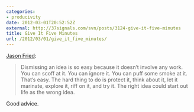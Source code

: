 ```yaml
---
categories:
- producivity
date: 2012-03-01T20:52:52Z
external: http://37signals.com/svn/posts/3124-give-it-five-minutes
title: Give It Five Minutes
url: /2012/03/01/give_it_five_minutes/
---
```


[Jason Fried](http://37signals.com/svn/posts/3124-give-it-five-minutes):

> Dismissing an idea is so easy because it doesn’t involve any work. You can scoff at it. You can ignore it. You can puff some smoke at it. That’s easy. The hard thing to do is protect it, think about it, let it marinate, explore it, riff on it, and try it. The right idea could start out life as the wrong idea.

Good advice.
